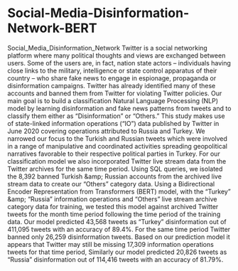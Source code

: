 # Social-Media-Disinformation-Network-BERT

Social_Media_Disinformation_Network Twitter is a social networking platform where many political thoughts and views are exchanged between users. Some of the users are, in fact, nation state actors – individuals having close links to the military, intelligence or state control apparatus of their country – who share fake news to engage in espionage, propaganda or disinformation campaigns. Twitter has already identified many of these accounts and banned them from Twitter for violating Twitter policies. Our main goal is to build a classification Natural Language Processing (NLP) model by learning disinformation and fake news patterns from tweets and to classify them either as “Disinformation” or “Others.” This study makes use of state-linked information operations (“IO”) data published by Twitter in June 2020 covering operations attributed to Russia and Turkey. We narrowed our focus to the Turkish and Russian tweets which were involved in a range of manipulative and coordinated activities spreading geopolitical narratives favorable to their respective political parties in Turkey. For our classification model we also incorporated Twitter live stream data from the Twitter archives for the same time period. Using SQL queries, we isolated the 8,392 banned Turkish &amp;amp; Russian accounts from the archived live stream data to create our “Others” category data. Using a Bidirectional Encoder Representation from Transformers (BERT) model, with the “Turkey” &amp;amp; “Russia” information operations and “Others” live stream archive category data for training, we tested this model against archived Twitter tweets for the month time period following the time period of the training data. Our model predicted 43,568 tweets as “Turkey” disinformation out of 411,095 tweets with an accuracy of 89.4%. For the same time period Twitter banned only 26,259 disinformation tweets. Based on our prediction model it appears that Twitter may still be missing 17,309 information operations tweets for that time period, Similarly our model predicted 20,826 tweets as “Russia” disinformation out of 114,416 tweets with an accuracy of 81.79%.
